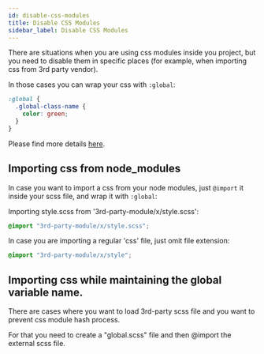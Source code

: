 ```yaml
---
id: disable-css-modules
title: Disable CSS Modules
sidebar_label: Disable CSS Modules
---
```


There are situations when you are using css modules inside you project, but you need to disable them in specific places (for example, when importing css from 3rd party vendor).

In those cases you can wrap your css with `:global`:

```css
:global {
  .global-class-name {
    color: green;
  }
}
```

Please find more details [here](https://github.com/css-modules/css-modules#exceptions).

## Importing css from node_modules

In case you want to import a css from your node modules, just `@import` it inside your scss file, and wrap it with `:global`:

Importing style.scss from '3rd-party-module/x/style.scss':

```scss
@import "3rd-party-module/x/style.scss";
```

In case you are importing a regular 'css' file, just omit file extension:

```scss
@import "3rd-party-module/x/style";
```
## Importing css while maintaining the global variable name.

There are cases where you want to load 3rd-party scss file and you want to prevent css module hash process.

For that you need to create a "global.scss" file and then @import the external scss file.
